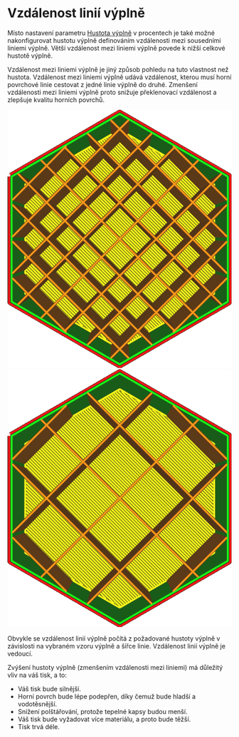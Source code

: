 Vzdálenost linií výplně
====
Místo nastavení parametru [Hustota výplně](infill_sparse_density.md) v procentech je také možné nakonfigurovat hustotu výplně definováním vzdálenosti mezi sousedními liniemi výplně. Větší vzdálenost mezi liniemi výplně povede k nižší celkové hustotě výplně.

Vzdálenost mezi liniemi výplně je jiný způsob pohledu na tuto vlastnost než hustota. Vzdálenost mezi liniemi výplně udává vzdálenost, kterou musí horní povrchové linie cestovat z jedné linie výplně do druhé. Zmenšení vzdálenosti mezi liniemi výplně proto snižuje překlenovací vzdálenost a zlepšuje kvalitu horních povrchů.

![Vzdálenost mezi liniemi 4 mm, což vede k hustotě 20%](../../../articles/images/infill_pattern_grid.png)
![Vzdálenost mezi liniemi 8 mm, což vede k hustotě 10%](../../../articles/images/infill_sparse_density_low.png)

Obvykle se vzdálenost linií výplně počítá z požadované hustoty výplně v závislosti na vybraném vzoru výplně a šířce linie. Vzdálenost linií výplně je vedoucí.

Zvýšení hustoty výplně (zmenšením vzdálenosti mezi liniemi) má důležitý vliv na váš tisk, a to:
* Váš tisk bude silnější.
* Horní povrch bude lépe podepřen, díky čemuž bude hladší a vodotěsnější.
* Snížení polštářování, protože tepelné kapsy budou menší.
* Váš tisk bude vyžadovat více materiálu, a proto bude těžší.
* Tisk trvá déle.